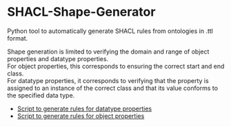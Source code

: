 # SHACL-Shape-Generator
Python tool to automatically generate SHACL rules from ontologies in .ttl format.

Shape generation is limited to verifying the domain and range of object properties and datatype properties.  
For object properties, this corresponds to ensuring the correct start and end class.  
For datatype properties, it corresponds to verifying that the property is assigned to an instance of the correct class and that its value conforms to the specified data type.
* [Script to generate rules for datatype properties](attributes.py)
* [Script to generate rules for object properties](relationships.py)

